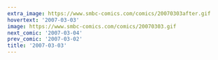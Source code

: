 ```yaml
---
extra_image: https://www.smbc-comics.com/comics/20070303after.gif
hovertext: '2007-03-03'
image: https://www.smbc-comics.com/comics/20070303.gif
next_comic: '2007-03-04'
prev_comic: '2007-03-02'
title: '2007-03-03'
---
```


